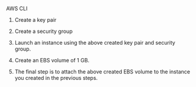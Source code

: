 AWS CLI 

1. Create a key pair 

2. Create a security group

3. Launch an instance using the above
created key pair and security group.

4. Create an EBS volume of 1 GB.

5. The final step is to attach the 
above created EBS volume to the 
instance you created in the previous steps.




